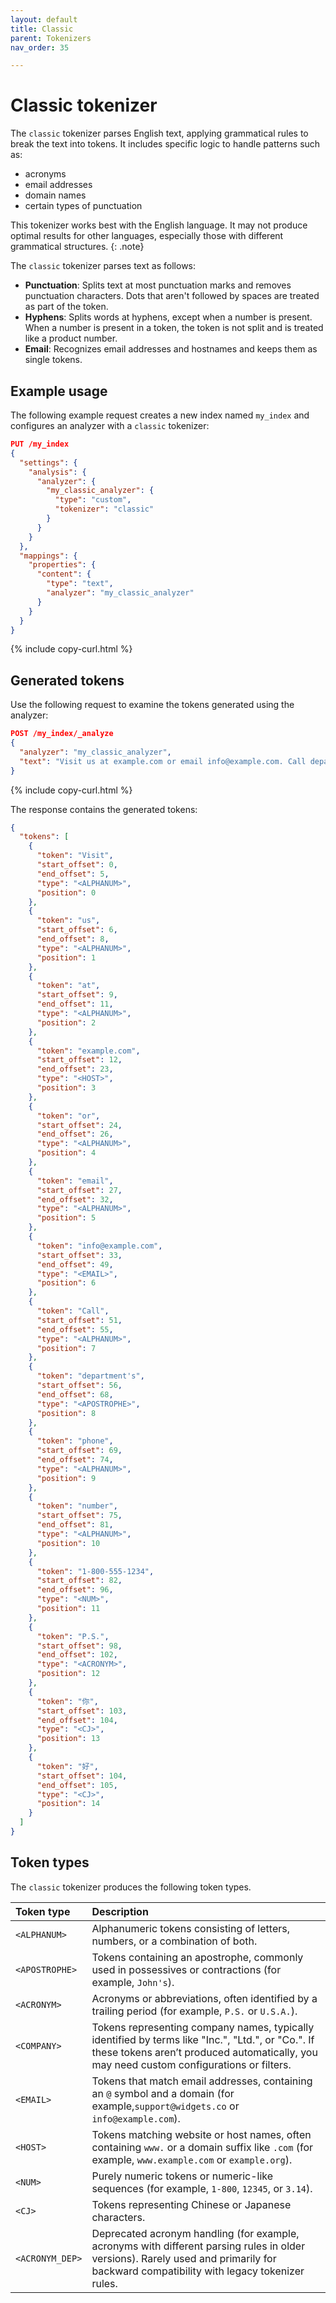 ```yaml
---
layout: default
title: Classic
parent: Tokenizers
nav_order: 35

---
```


# Classic tokenizer

The `classic` tokenizer parses English text, applying grammatical rules to break the text into tokens. It includes specific logic to handle patterns such as:

- acronyms 
- email addresses
- domain names
- certain types of punctuation

This tokenizer works best with the English language. It may not produce optimal results for other languages, especially those with different grammatical structures.
{: .note}

The `classic` tokenizer parses text as follows:

- **Punctuation**: Splits text at most punctuation marks and removes punctuation characters. Dots that aren't followed by spaces are treated as part of the token.
- **Hyphens**: Splits words at hyphens, except when a number is present. When a number is present in a token, the token is not split and is treated like a product number. 
- **Email**: Recognizes email addresses and hostnames and keeps them as single tokens.

## Example usage

The following example request creates a new index named `my_index` and configures an analyzer with a `classic` tokenizer:

```json
PUT /my_index
{
  "settings": {
    "analysis": {
      "analyzer": {
        "my_classic_analyzer": {
          "type": "custom",
          "tokenizer": "classic"
        }
      }
    }
  },
  "mappings": {
    "properties": {
      "content": {
        "type": "text",
        "analyzer": "my_classic_analyzer"
      }
    }
  }
}
```
{% include copy-curl.html %}

## Generated tokens

Use the following request to examine the tokens generated using the analyzer:

```json
POST /my_index/_analyze
{
  "analyzer": "my_classic_analyzer",
  "text": "Visit us at example.com or email info@example.com. Call department's phone number 1-800-555-1234. P.S. 你好."
}
```
{% include copy-curl.html %}

The response contains the generated tokens:

```json
{
  "tokens": [
    {
      "token": "Visit",
      "start_offset": 0,
      "end_offset": 5,
      "type": "<ALPHANUM>",
      "position": 0
    },
    {
      "token": "us",
      "start_offset": 6,
      "end_offset": 8,
      "type": "<ALPHANUM>",
      "position": 1
    },
    {
      "token": "at",
      "start_offset": 9,
      "end_offset": 11,
      "type": "<ALPHANUM>",
      "position": 2
    },
    {
      "token": "example.com",
      "start_offset": 12,
      "end_offset": 23,
      "type": "<HOST>",
      "position": 3
    },
    {
      "token": "or",
      "start_offset": 24,
      "end_offset": 26,
      "type": "<ALPHANUM>",
      "position": 4
    },
    {
      "token": "email",
      "start_offset": 27,
      "end_offset": 32,
      "type": "<ALPHANUM>",
      "position": 5
    },
    {
      "token": "info@example.com",
      "start_offset": 33,
      "end_offset": 49,
      "type": "<EMAIL>",
      "position": 6
    },
    {
      "token": "Call",
      "start_offset": 51,
      "end_offset": 55,
      "type": "<ALPHANUM>",
      "position": 7
    },
    {
      "token": "department's",
      "start_offset": 56,
      "end_offset": 68,
      "type": "<APOSTROPHE>",
      "position": 8
    },
    {
      "token": "phone",
      "start_offset": 69,
      "end_offset": 74,
      "type": "<ALPHANUM>",
      "position": 9
    },
    {
      "token": "number",
      "start_offset": 75,
      "end_offset": 81,
      "type": "<ALPHANUM>",
      "position": 10
    },
    {
      "token": "1-800-555-1234",
      "start_offset": 82,
      "end_offset": 96,
      "type": "<NUM>",
      "position": 11
    },
    {
      "token": "P.S.",
      "start_offset": 98,
      "end_offset": 102,
      "type": "<ACRONYM>",
      "position": 12
    },
    {
      "token": "你",
      "start_offset": 103,
      "end_offset": 104,
      "type": "<CJ>",
      "position": 13
    },
    {
      "token": "好",
      "start_offset": 104,
      "end_offset": 105,
      "type": "<CJ>",
      "position": 14
    }
  ]
}
```

## Token types

The `classic` tokenizer produces the following token types.

| Token type    | Description  | 
| :--- | :--- | 
| `<ALPHANUM>`  | Alphanumeric tokens consisting of letters, numbers, or a combination of both.                     | 
| `<APOSTROPHE>`| Tokens containing an apostrophe, commonly used in possessives or contractions (for example, `John's`).   |
| `<ACRONYM>`   | Acronyms or abbreviations, often identified by a trailing period (for example, `P.S.` or `U.S.A.`).     |
| `<COMPANY>`   | Tokens representing company names, typically identified by terms like "Inc.", "Ltd.", or "Co.". If these tokens aren’t produced automatically, you may need custom configurations or filters.  | 
| `<EMAIL>`     | Tokens that match email addresses, containing an `@` symbol and a domain (for example,`support@widgets.co` or `info@example.com`). |
| `<HOST>`      | Tokens matching website or host names, often containing `www.` or a domain suffix like `.com` (for example, `www.example.com` or `example.org`).  |
| `<NUM>`       | Purely numeric tokens or numeric-like sequences (for example, `1-800`, `12345`, or `3.14`).     |
| `<CJ>`        | Tokens representing Chinese or Japanese characters.   |
| `<ACRONYM_DEP>` | Deprecated acronym handling (for example, acronyms with different parsing rules in older versions). Rarely used and primarily for backward compatibility with legacy tokenizer rules. | 

